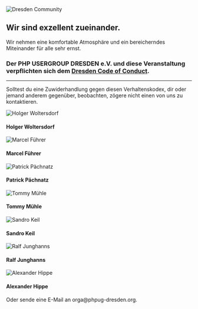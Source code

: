 
<div class="hidden-xs hidden-sm col-md-2 pull-right">
    <img src="@baseUrl@/assets/images/phpartners/dresden-community-logo.png" alt="Dresden Community" class="img-responsive img-rounded">
</div>

## Wir sind exzellent zueinander.
 
Wir nehmen eine komfortable Atmosphäre und ein bereicherndes Miteinander für alle sehr ernst.
 
### Der PHP USERGROUP DRESDEN e.V. und diese Veranstaltung verpflichten sich dem [Dresden Code of Conduct](https://dresden-code-of-conduct.org/de/).

<hr class="blockspace">

Solltest du eine Zuwiderhandlung gegen diesen Verhaltenskodex, dir oder jemand anderem gegenüber, beobachten, 
zögere nicht einen von uns zu kontaktieren.

<div class="row blockspace">
	<div class="col-xs-6 col-sm-6 col-md-3 col-lg-3 text-center">
    	<div class="orgamember">
			<img src="@baseUrl@/assets/images/orgateam/hwoltersdorf.png" alt="Holger Woltersdorf">
			<h4>Holger Woltersdorf</h4>
		</div>
	</div>
	<div class="col-xs-6 col-sm-6 col-md-3 col-lg-3 text-center">
    	<div class="orgamember">
			<img src="@baseUrl@/assets/images/orgateam/mfuehrer.jpg" alt="Marcel Führer">
			<h4>Marcel Führer</h4>
		</div>
    </div>
    <div class="col-xs-6 col-sm-6 col-md-3 col-lg-3 text-center">
    	<div class="orgamember">
			<img src="@baseUrl@/assets/images/orgateam/ppaechnatz.jpg" alt="Patrick Pächnatz">
			<h4>Patrick Pächnatz</h4>
		</div>
    </div>
    <div class="col-xs-6 col-sm-6 col-md-3 col-lg-3 text-center">
    	<div class="orgamember">
			<img src="@baseUrl@/assets/images/orgateam/tmuehle.png" alt="Tommy Mühle">
			<h4>Tommy Mühle</h4>
    	</div>
    </div>
    <div class="col-xs-6 col-sm-6 col-md-3 col-lg-3 text-center">
    	<div class="orgamember">
			<img src="@baseUrl@/assets/images/orgateam/skeil.jpg" alt="Sandro Keil">
			<h4>Sandro Keil</h4>
		</div>
	</div>
	<div class="col-xs-6 col-sm-6 col-md-3 col-lg-3 text-center">
    	<div class="orgamember">
			<img src="@baseUrl@/assets/images/orgateam/rjunghanns.jpg" alt="Ralf Junghanns">
			<h4>Ralf Junghanns</h4>
    	</div>
	</div>
	<div class="col-xs-6 col-sm-6 col-md-3 col-lg-3 text-center">
    	<div class="orgamember">
			<img src="@baseUrl@/assets/images/orgateam/ahippe.png" alt="Alexander Hippe">
			<h4>Alexander Hippe</h4>
		</div>
	</div>
</div>

Oder sende eine E-Mail an <i class="fa fa-envelope-o"></i> &#111;&#114;&#103;&#097;&#064;&#112;&#104;&#112;&#117;&#103;&#045;&#100;&#114;&#101;&#115;&#100;&#101;&#110;&#046;&#111;&#114;&#103;.

